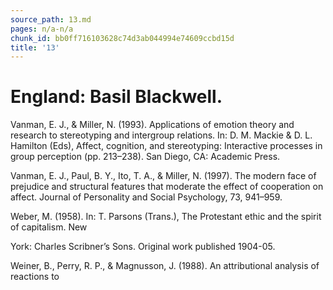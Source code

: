 ```yaml
---
source_path: 13.md
pages: n/a-n/a
chunk_id: bb0ff716103628c74d3ab044994e74609ccbd15d
title: '13'
---
```

# England: Basil Blackwell.

Vanman, E. J., & Miller, N. (1993). Applications of emotion theory and research to stereotyping and intergroup relations. In: D. M. Mackie & D. L. Hamilton (Eds), Affect, cognition, and stereotyping: Interactive processes in group perception (pp. 213–238). San Diego, CA: Academic Press.

Vanman, E. J., Paul, B. Y., Ito, T. A., & Miller, N. (1997). The modern face of prejudice and structural features that moderate the effect of cooperation on affect. Journal of Personality and Social Psychology, 73, 941–959.

Weber, M. (1958). In: T. Parsons (Trans.), The Protestant ethic and the spirit of capitalism. New

York: Charles Scribner’s Sons. Original work published 1904-05.

Weiner, B., Perry, R. P., & Magnusson, J. (1988). An attributional analysis of reactions to
